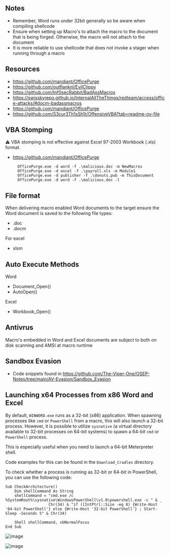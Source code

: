 ## Notes

- Remember, Word runs under 32bit generally so be aware when compiling shellcode
- Ensure when setting up Macro's to attach the macro to the document that is being forged. Otherwise, the macro will not attach to the document
- It is more reliable to use shellcode that does not invoke a stager when running through a macro

## Resources
- https://github.com/mandiant/OfficePurge
- https://github.com/outflanknl/EvilClippy
- https://github.com/Inf0secRabbit/BadAssMacros
- https://swisskyrepo.github.io/InternalAllTheThings/redteam/access/office-attacks/#docm-badassmacros
- https://github.com/mandiant/OfficePurge
- https://github.com/S3cur3Th1sSh1t/OffensiveVBA?tab=readme-ov-file

## VBA Stomping
⚠️ VBA stomping is not effective against Excel 97-2003 Workbook (.xls) format.
- https://github.com/mandiant/OfficePurge

  ```
    OfficePurge.exe -d word -f .\malicious.doc -m NewMacros
    OfficePurge.exe -d excel -f .\payroll.xls -m Module1
    OfficePurge.exe -d publisher -f .\donuts.pub -m ThisDocument
    OfficePurge.exe -d word -f .\malicious.doc -l
  ```

## File format
When delivering macro enabled Word documents to the target ensure the Word document is saved to the following file types:
- .doc
- .docm

For excel
- xlsm

## Auto Execute Methods 
Word

- Document_Open()
- AutoOpen()

Excel
- Workbook_Open()


## Antivrus
Macro's embedded in Word and Excel documents are subject to both on disk scanning and AMSI at macro runtime

## Sandbox Evasion

- Code snippets found in https://github.com/The-Viper-One/OSEP-Notes/tree/main/AV-Evasion/Sandbox_Evasion

## Launching x64 Processes from x86 Word and Excel
By default, `WINWORD.exe` runs as a 32-bit (x86) application. When spawning processes like `cmd` or `PowerShell` from a macro, this will also launch a 32-bit process. However, it is possible to utilize `sysnative` (a virtual directory available to 32-bit processes on 64-bit systems) to spawn a 64-bit `cmd` or `PowerShell` process.

This is especially useful when you need to launch a 64-bit Meterpreter shell.

Code examples for this can be found in the `Download_Cradles` directory.

To check whether a process is running as 32-bit or 64-bit in PowerShell, you can use the following code:

```vba
Sub CheckArchitecture()
    Dim shellCommand As String
    shellCommand = "cmd.exe /c %SystemRoot%\sysnative\WindowsPowerShell\v1.0\powershell.exe -c " & _
                   Chr(34) & "if ([IntPtr]::Size -eq 8) {Write-Host '64-bit PowerShell'} else {Write-Host '32-bit PowerShell'} ; Start-Sleep -Seconds 5" & Chr(34)

    Shell shellCommand, vbNormalFocus
End Sub
```

![image](https://github.com/user-attachments/assets/886953b0-fd65-400a-bf9c-2cce302d4853)

![image](https://github.com/user-attachments/assets/5648be16-4de8-4b49-9952-c31d99527e26)



